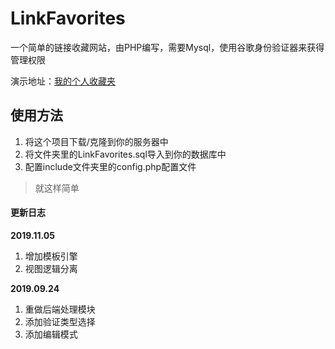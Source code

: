 # LinkFavorites
一个简单的链接收藏网站，由PHP编写，需要Mysql，使用谷歌身份验证器来获得管理权限

演示地址：[我的个人收藏夹](http://tt.r6s.site)

## 使用方法

1. 将这个项目下载/克隆到你的服务器中
2. 将文件夹里的LinkFavorites.sql导入到你的数据库中
3. 配置include文件夹里的config.php配置文件

> 就这样简单

#### 更新日志

**2019.11.05**

1. 增加模板引擎
2. 视图逻辑分离

**2019.09.24**

1. 重做后端处理模块
2. 添加验证类型选择
3. 添加编辑模式
